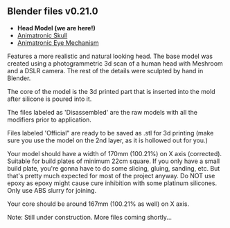 ## Blender files v0.21.0

- **Head Model (we are here!)**
- [Animatronic Skull](https://github.com/misses-robot/Sylvie-The-Robot/tree/master/blender/stable/animatronic-skull)
- [Animatronic Eye Mechanism](https://github.com/misses-robot/Sylvie-The-Robot/tree/master/blender/stable/animatronic-eyes)

Features a more realistic and natural looking head. The base model was created using a photogrammetric 3d scan of a human head with Meshroom and a DSLR camera. The rest of the details were sculpted by hand in Blender.

The core of the model is the 3d printed part that is inserted into the mold after silicone is poured into it.

The files labeled as 'Disassembled' are the raw models with all the modifiers prior to application. 

Files labeled 'Official" are ready to be saved as .stl for 3d printing (make sure you use the model on the 2nd layer, as it is hollowed out for you.)

Your model should have a width of 170mm (100.21%) on X axis (corrected). Suitable for build plates of minimum 22cm square. If you only have a small build plate, you're gonna have to do some slicing, gluing, sanding, etc. But that's pretty much expected for most of the project anyway. Do NOT use epoxy as epoxy might cause cure inhibition with some platinum silicones. Only use ABS slurry for joining.

Your core should be around 167mm (100.21% as well) on X axis.

Note: Still under construction. More files coming shortly...
